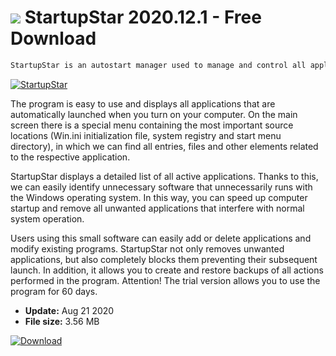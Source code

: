 # ![](https://cdn.softexe.net/static/icon/c/startupstar-9443.png) StartupStar 2020.12.1 - Free Download

```sh
StartupStar is an autostart manager used to manage and control all applications that run when the operating system starts.
```
[![StartupStar](https://gallery.dpcdn.pl/imgc/Tools/9171/g_-_420x350_1.5_-_x20131210154926_0.png)](https://softexe.net/win/system/system-tools/startupstar:addc.html)

The program is easy to use and displays all applications that are automatically launched when you turn on your computer. On the main screen there is a special menu containing the most important source locations (Win.ini initialization file, system registry and start menu directory), in which we can find all entries, files and other elements related to the respective application. 
 
 
 StartupStar displays a detailed list of all active applications. Thanks to this, we can easily identify unnecessary software that unnecessarily runs with the Windows operating system. In this way, you can speed up computer startup and remove all unwanted applications that interfere with normal system operation. 
 
 
 Users using this small software can easily add or delete applications and modify existing programs. StartupStar not only removes unwanted applications, but also completely blocks them preventing their subsequent launch. In addition, it allows you to create and restore backups of all actions performed in the program. 
 Attention!
 The trial version allows you to use the program for 60 days.


- **Update:** Aug 21 2020
- **File size:** 3.56 MB

[![Download](https://cdn.softexe.net/static/img/download.png)](https://softexe.net/win/system/system-tools/startupstar:addc.html)

